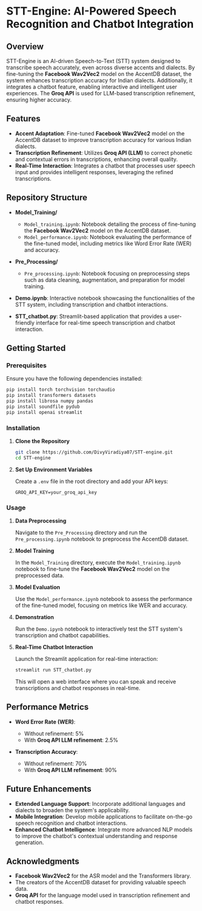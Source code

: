 # STT-Engine: AI-Powered Speech Recognition and Chatbot Integration

## Overview

STT-Engine is an AI-driven Speech-to-Text (STT) system designed to transcribe speech accurately, even across diverse accents and dialects. By fine-tuning the **Facebook Wav2Vec2** model on the AccentDB dataset, the system enhances transcription accuracy for Indian dialects. Additionally, it integrates a chatbot feature, enabling interactive and intelligent user experiences. The **Groq API** is used for LLM-based transcription refinement, ensuring higher accuracy.

## Features

- **Accent Adaptation**: Fine-tuned **Facebook Wav2Vec2** model on the AccentDB dataset to improve transcription accuracy for various Indian dialects.
- **Transcription Refinement**: Utilizes **Groq API (LLM)** to correct phonetic and contextual errors in transcriptions, enhancing overall quality.
- **Real-Time Interaction**: Integrates a chatbot that processes user speech input and provides intelligent responses, leveraging the refined transcriptions.

## Repository Structure

- **Model_Training/**
  - `Model_training.ipynb`: Notebook detailing the process of fine-tuning the **Facebook Wav2Vec2** model on the AccentDB dataset.
  - `Model_performance.ipynb`: Notebook evaluating the performance of the fine-tuned model, including metrics like Word Error Rate (WER) and accuracy.

- **Pre_Processing/**
  - `Pre_processing.ipynb`: Notebook focusing on preprocessing steps such as data cleaning, augmentation, and preparation for model training.

- **Demo.ipynb**: Interactive notebook showcasing the functionalities of the STT system, including transcription and chatbot interactions.

- **STT_chatbot.py**: Streamlit-based application that provides a user-friendly interface for real-time speech transcription and chatbot interaction.

## Getting Started

### Prerequisites

Ensure you have the following dependencies installed:

```bash
pip install torch torchvision torchaudio
pip install transformers datasets
pip install librosa numpy pandas
pip install soundfile pydub
pip install openai streamlit
```

### Installation

1. **Clone the Repository**

   ```bash
   git clone https://github.com/DivyViradiya07/STT-engine.git
   cd STT-engine
   ```

2. **Set Up Environment Variables**

   Create a `.env` file in the root directory and add your API keys:

   ```env
   GROQ_API_KEY=your_groq_api_key
   ```

### Usage

1. **Data Preprocessing**

   Navigate to the `Pre_Processing` directory and run the `Pre_processing.ipynb` notebook to preprocess the AccentDB dataset.

2. **Model Training**

   In the `Model_Training` directory, execute the `Model_training.ipynb` notebook to fine-tune the **Facebook Wav2Vec2** model on the preprocessed data.

3. **Model Evaluation**

   Use the `Model_performance.ipynb` notebook to assess the performance of the fine-tuned model, focusing on metrics like WER and accuracy.

4. **Demonstration**

   Run the `Demo.ipynb` notebook to interactively test the STT system's transcription and chatbot capabilities.

5. **Real-Time Chatbot Interaction**

   Launch the Streamlit application for real-time interaction:

   ```bash
   streamlit run STT_chatbot.py
   ```

   This will open a web interface where you can speak and receive transcriptions and chatbot responses in real-time.

## Performance Metrics

- **Word Error Rate (WER)**:
  - Without refinement: 5%
  - With **Groq API LLM refinement**: 2.5%

- **Transcription Accuracy**:
  - Without refinement: 70%
  - With **Groq API LLM refinement**: 90%

## Future Enhancements

- **Extended Language Support**: Incorporate additional languages and dialects to broaden the system's applicability.
- **Mobile Integration**: Develop mobile applications to facilitate on-the-go speech recognition and chatbot interactions.
- **Enhanced Chatbot Intelligence**: Integrate more advanced NLP models to improve the chatbot's contextual understanding and response generation.

## Acknowledgments

- **Facebook Wav2Vec2** for the ASR model and the Transformers library.
- The creators of the AccentDB dataset for providing valuable speech data.
- **Groq API** for the language model used in transcription refinement and chatbot responses.

